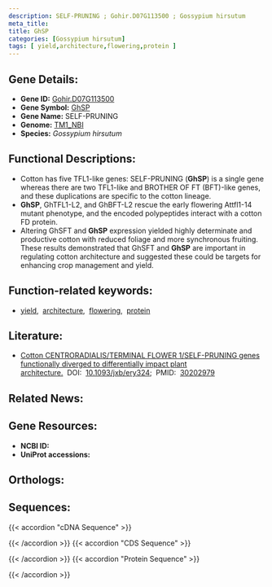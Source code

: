 ```yaml
---
description: SELF-PRUNING ; Gohir.D07G113500 ; Gossypium hirsutum
meta_title:
title: GhSP
categories: [Gossypium hirsutum]
tags: [ yield,architecture,flowering,protein ]
---
```


## Gene Details:
- **Gene ID:**	[Gohir.D07G113500](https://yanglab.hzau.edu.cn/cott/PublicFun/total_jump.1?target=genomics/gene_index&gene_id=Gohir.D07G113500)
- **Gene Symbol:** <u>GhSP</u>
- **Gene Name:** SELF-PRUNING
- **Genome:** [TM1_NBI](https://yanglab.hzau.edu.cn/CottonMD/download.1)
- **Species:** *Gossypium hirsutum*

## Functional Descriptions:
   - Cotton has five TFL1-like genes: SELF-PRUNING (**GhSP**) is a single gene whereas there are two TFL1-like and BROTHER OF FT (BFT)-like genes, and these duplications are specific to the cotton lineage. 
   - **GhSP**, GhTFL1-L2, and GhBFT-L2 rescue the early flowering Attfl1-14 mutant phenotype, and the encoded polypeptides interact with a cotton FD protein.
   - Altering GhSFT and **GhSP** expression yielded highly determinate and productive cotton with reduced foliage and more synchronous fruiting. These results demonstrated that GhSFT and **GhSP** are important in regulating cotton architecture and suggested these could be targets for enhancing crop management and yield.

## Function-related keywords:
   - [yield](/tags/yield/),&nbsp;&nbsp;[architecture](/tags/architecture/),&nbsp;&nbsp;[flowering](/tags/flowering/),&nbsp;&nbsp;[protein](/tags/protein/)

## Literature:
   - [Cotton CENTRORADIALIS/TERMINAL FLOWER 1/SELF-PRUNING genes functionally diverged to differentially impact plant architecture.](https://doi.org/10.1093/jxb/ery324)&nbsp;&nbsp;DOI:&nbsp;&nbsp;[10.1093/jxb/ery324](https://doi.org/10.1093/jxb/ery324);&nbsp;&nbsp;PMID:&nbsp;&nbsp;[30202979](https://pubmed.ncbi.nlm.nih.gov/30202979/)

## Related News:

## Gene Resources:
- **NCBI ID:**  [](https://www.ncbi.nlm.nih.gov/gene/?term=)
- **UniProt accessions:**  [](https://www.uniprot.org/uniprotkb//entry)

## Orthologs:

## Sequences:
{{< accordion "cDNA Sequence" >}}

{{< /accordion >}}
{{< accordion "CDS Sequence" >}}

{{< /accordion >}}
{{< accordion "Protein Sequence" >}}

{{< /accordion >}}

